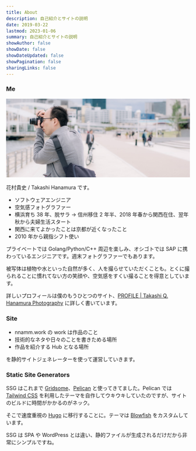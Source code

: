 ```yaml
---
title: About
description: 自己紹介とサイトの説明
date: 2019-03-22
lastmod: 2023-01-06
summary: 自己紹介とサイトの説明
showAuthor: false
showDate: false
showDateUpdated: false
showPagination: false
sharingLinks: false
---
```


### Me

![](./about-0.jpg)

花村貴史 / Takashi Hanamura です。

- ソフトウェアエンジニア
- 空気感フォトグラファー
- 横浜育ち 38 年、脱サラ → 信州移住 2 年半、2018 年春から関西在住、翌年秋から夫婦生活スタート
- 関西に来てよかったことは京都が近くなったこと
- 2010 年から親指シフト使い

プライベートでは Golang/Python/C++ 周辺を楽しみ、オシゴトでは SAP に携わっているエンジニアです。週末フォトグラファーでもあります。

被写体は植物や水といった自然が多く、人を撮らせていただくことも。とくに撮られることに慣れてない方の笑顔や、空気感をすくい撮ることを得意としています。

詳しいプロフィールは僕のもうひとつのサイト、[PROFILE | Takashi Q. Hanamura Photography](https://nnamm.com/profile) に詳しく書いています。

### Site

- nnamm.work の work は作品のこと
- 技術的なネタや日々のことを書きためる場所
- 作品を紹介する Hub となる場所

を静的サイトジェネレーターを使って運営していきます。

### Static Site Generators

SSG はこれまで [Gridsome](https://gridsome.org/)、[Pelican](https://blog.getpelican.com/) と使ってきてました。Pelican では [Tailwind CSS](https://tailwindcss.com/) を利用したテーマを自作してウキウキしていたのですが、サイトのビルドに時間がかかるのがネック。

そこで速度重視の [Hugo](https://gohugo.io/) に移行することに。テーマは [Blowfish](https://github.com/nunocoracao/blowfish) をカスタムしています。

SSG は SPA や WordPress とは違い、静的ファイルが生成されるだけだから非常にシンプルですね。

